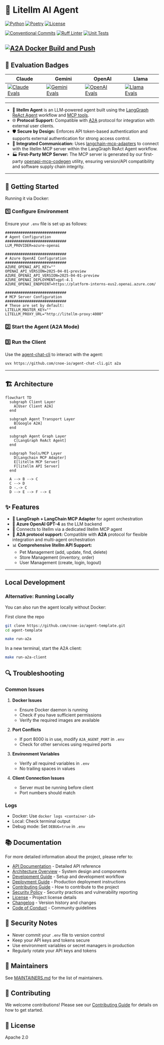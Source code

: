 # 🚀 Litellm AI Agent

[![Python](https://img.shields.io/badge/python-3.13%2B-blue?logo=python)](https://www.python.org/)
[![Poetry](https://img.shields.io/badge/poetry-2.1.1%2B-blueviolet?logo=python)](https://python-poetry.org/)
[![License](https://img.shields.io/badge/license-Apache%202.0-green)](LICENSE)

[![Conventional Commits](https://github.com/cnoe-io/openapi-mcp-codegen/actions/workflows/conventional_commits.yml/badge.svg)](https://github.com/cnoe-io/openapi-mcp-codegen/actions/workflows/conventional_commits.yml)
[![Ruff Linter](https://github.com/cnoe-io/openapi-mcp-codegen/actions/workflows/ruff.yml/badge.svg)](https://github.com/cnoe-io/openapi-mcp-codegen/actions/workflows/ruff.yml)
[![Unit Tests](https://github.com/cnoe-io/agent-litellm/actions/workflows/unit-tests.yml/badge.svg)](https://github.com/cnoe-io/agent-litellm/actions/workflows/unit-tests.yml)

[![A2A Docker Build and Push](https://github.com/cnoe-io/agent-litellm/actions/workflows/a2a-docker-build.yml/badge.svg)](https://github.com/cnoe-io/agent-litellm/actions/workflows/a2a-docker-build.yml)
---

## 🧪 Evaluation Badges

| Claude | Gemini | OpenAI | Llama |
|--------|--------|--------|-------|
| [![Claude Evals](https://github.com/cnoe-io/agent-litellm/actions/workflows/claude-evals.yml/badge.svg)](https://github.com/cnoe-io/agent-litellm/actions/workflows/claude-evals.yml) | [![Gemini Evals](https://github.com/cnoe-io/agent-litellm/actions/workflows/gemini-evals.yml/badge.svg)](https://github.com/cnoe-io/agent-litellm/actions/workflows/gemini-evals.yml) | [![OpenAI Evals](https://github.com/cnoe-io/agent-litellm/actions/workflows/openai-evals.yml/badge.svg)](https://github.com/cnoe-io/agent-litellm/actions/workflows/openai-evals.yml) | [![Llama Evals](https://github.com/cnoe-io/agent-litellm/actions/workflows/openai-evals.yml/badge.svg)](https://github.com/cnoe-io/agent-litellm/actions/workflows/openai-evals.yml) |

---

- 🤖 **litellm Agent** is an LLM-powered agent built using the [LangGraph ReAct Agent](https://langchain-ai.github.io/langgraph/agents/agents/) workflow and [MCP tools](https://modelcontextprotocol.io/introduction).
- 🌐 **Protocol Support:** Compatible with [A2A](https://github.com/google/A2A) protocol for integration with external user clients.
- 🛡️ **Secure by Design:** Enforces API token-based authentication and supports external authentication for strong access control.
- 🔌 **Integrated Communication:** Uses [langchain-mcp-adapters](https://github.com/langchain-ai/langchain-mcp-adapters) to connect with the litellm MCP server within the LangGraph ReAct Agent workflow.
- 🏭 **First-Party MCP Server:** The MCP server is generated by our first-party [openapi-mcp-codegen](https://github.com/cnoe-io/openapi-mcp-codegen/tree/main) utility, ensuring version/API compatibility and software supply chain integrity.

---
## 🚀 Getting Started

Running it via Docker:

### 1️⃣ Configure Environment

Ensure your `.env` file is set up as follows:

```env
############################
# Agent Configuration
############################
LLM_PROVIDER=azure-openai

############################
# Azure OpenAI Configuration
############################
AZURE_OPENAI_API_KEY=""
OPENAI_API_VERSION=2025-04-01-preview
AZURE_OPENAI_API_VERSION=2025-04-01-preview
AZURE_OPENAI_DEPLOYMENT=gpt-4.1
AZURE_OPENAI_ENDPOINT=https://platform-interns-eus2.openai.azure.com/

############################
# MCP Server Configuration
############################
# These are set by default:
LITELLM_MASTER_KEY=""
LITELLM_PROXY_URL="http://litellm-proxy:4000"
```

### 2️⃣ Start the Agent (A2A Mode)


### 3️⃣ Run the Client

Use the [agent-chat-cli](https://github.com/cnoe-io/agent-chat-cli) to interact with the agent:

```bash
uvx https://github.com/cnoe-io/agent-chat-cli.git a2a
```

---

## 🏗️ Architecture

```mermaid
flowchart TD
  subgraph Client Layer
    A[User Client A2A]
  end

  subgraph Agent Transport Layer
    B[Google A2A]
  end

  subgraph Agent Graph Layer
    C[LangGraph ReAct Agent]
  end

  subgraph Tools/MCP Layer
    D[Langchain MCP Adapter]
    E[litellm MCP Server]
    F[litellm API Server]
  end

  A --> B --> C
  C --> D
  D -.-> C
  D --> E --> F --> E
```

## ✨ Features

- 🤖 **LangGraph + LangChain MCP Adapter** for agent orchestration
- 🧠 **Azure OpenAI GPT-4** as the LLM backend
- 🔗 Connects to litellm via a dedicated litellm MCP agent
- 🔄 **A2A protocol support:** Compatible with **A2A** protocol for flexible integration and multi-agent orchestration
- 📊 **Comprehensive litellm API Support:**
  - Pet Management (add, update, find, delete)
  - Store Management (inventory, order)
  - User Management (create, login, logout)

---

## Local Development

### Alternative: Running Locally
You can also run the agent locally without Docker:

First clone the repo

```bash
git clone https://github.com/cnoe-io/agent-template.git
cd agent-template
```

```bash
make run-a2a
```

In a new terminal, start the A2A client:
```bash
make run-a2a-client
```

## 🔍 Troubleshooting

### Common Issues

1. **Docker Issues**
   - Ensure Docker daemon is running
   - Check if you have sufficient permissions
   - Verify the required images are available

2. **Port Conflicts**
   - If port 8000 is in use, modify `A2A_AGENT_PORT` in `.env`
   - Check for other services using required ports

3. **Environment Variables**
   - Verify all required variables in `.env`
   - No trailing spaces in values

4. **Client Connection Issues**
   - Server must be running before client
   - Port numbers should match

### Logs

- Docker: Use `docker logs <container-id>`
- Local: Check terminal output
- Debug mode: Set `DEBUG=true` in `.env`

## 📚 Documentation

For more detailed information about the project, please refer to:

- [API Documentation](docs/api.md) - Detailed API reference
- [Architecture Overview](docs/architecture.md) - System design and components
- [Development Guide](docs/development.md) - Setup and development workflow
- [Deployment Guide](docs/deployment.md) - Production deployment instructions
- [Contributing Guide](CONTRIBUTING.md) - How to contribute to the project
- [Security Policy](SECURITY.md) - Security practices and vulnerability reporting
- [License](LICENSE) - Project license details
- [Changelog](CHANGELOG.md) - Version history and changes
- [Code of Conduct](CODE_OF_CONDUCT.md) - Community guidelines

## 🔐 Security Notes

* Never commit your `.env` file to version control
* Keep your API keys and tokens secure
* Use environment variables or secret managers in production
* Regularly rotate your API keys and tokens

## 👥 Maintainers

See [MAINTAINERS.md](MAINTAINERS.md) for the list of maintainers.

## 🤝 Contributing

We welcome contributions! Please see our [Contributing Guide](CONTRIBUTING.md) for details on how to get started.

## 📄 License

Apache 2.0